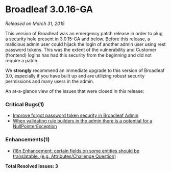 # Broadleaf 3.0.16-GA

_Released on March 31, 2015_

This version of Broadleaf was an emergency patch release in order to plug a security hole present in 3.0.15-GA and below. Before this release, a malicious admin user could hijack the login of another admin user using rest password tokens. This was the extent of the vulnerability and Customer (frontend) logins has had this security from the beginning and did not require a patch.

We **strongly** recommend an immediate upgrade to this version of Broadleaf 3.0, especially if you have built up and are utilizing robust security permissions and many users in the admin.

An at-a-glance view of the issues that were closed in this release:
### Critical Bugs(1)
- [Improve forgot password token security in Broadleaf Admin](https://github.com/BroadleafCommerce/BroadleafCommerce/issues/1298)
- [When validating rule builders in the admin there is a potential for a NullPointerException](https://github.com/BroadleafCommerce/BroadleafCommerce/issues/1187)

### Enhancements(1)
- [i18n Enhancement: certain fields on some entities should be translatable. (e.g. Attributes/Challenge Question)](https://github.com/BroadleafCommerce/BroadleafCommerce/issues/1226)

**Total Resolved Issues: 3**
